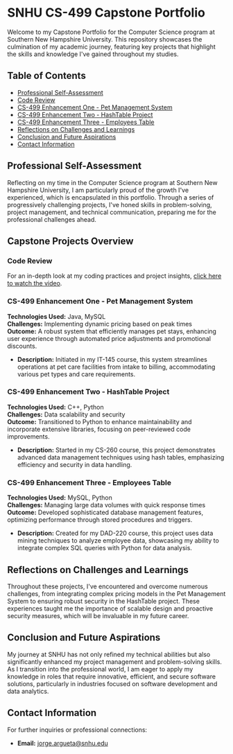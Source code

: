 # SNHU CS-499 Capstone Portfolio

Welcome to my Capstone Portfolio for the Computer Science program at Southern New Hampshire University. This repository showcases the culmination of my academic journey, featuring key projects that highlight the skills and knowledge I've gained throughout my studies.

## Table of Contents
- [Professional Self-Assessment](#professional-self-assessment)
- [Code Review](#code-review)
- [CS-499 Enhancement One - Pet Management System](#cs-499-enhancement-one---pet-management-system)
- [CS-499 Enhancement Two - HashTable Project](#cs-499-enhancement-two---hashtable-project)
- [CS-499 Enhancement Three - Employees Table](#cs-499-enhancement-three---employees-table)
- [Reflections on Challenges and Learnings](#reflections-on-challenges-and-learnings)
- [Conclusion and Future Aspirations](#conclusion-and-future-aspirations)
- [Contact Information](#contact-information)

## Professional Self-Assessment
Reflecting on my time in the Computer Science program at Southern New Hampshire University, I am particularly proud of the growth I've experienced, which is encapsulated in this portfolio. Through a series of progressively challenging projects, I've honed skills in problem-solving, project management, and technical communication, preparing me for the professional challenges ahead.

## Capstone Projects Overview

### Code Review
For an in-depth look at my coding practices and project insights, [click here to watch the video](https://drive.google.com/file/d/1QYUdf1vqm4pepDf2aJawi9EbpqNCui8o/view?usp=sharing).

### CS-499 Enhancement One - Pet Management System
**Technologies Used:** Java, MySQL  
**Challenges:** Implementing dynamic pricing based on peak times  
**Outcome:** A robust system that efficiently manages pet stays, enhancing user experience through automated price adjustments and promotional discounts.
- **Description:** Initiated in my IT-145 course, this system streamlines operations at pet care facilities from intake to billing, accommodating various pet types and care requirements.

### CS-499 Enhancement Two - HashTable Project
**Technologies Used:** C++, Python  
**Challenges:** Data scalability and security  
**Outcome:** Transitioned to Python to enhance maintainability and incorporate extensive libraries, focusing on peer-reviewed code improvements.
- **Description:** Started in my CS-260 course, this project demonstrates advanced data management techniques using hash tables, emphasizing efficiency and security in data handling.

### CS-499 Enhancement Three - Employees Table
**Technologies Used:** MySQL, Python  
**Challenges:** Managing large data volumes with quick response times  
**Outcome:** Developed sophisticated database management features, optimizing performance through stored procedures and triggers.
- **Description:** Created for my DAD-220 course, this project uses data mining techniques to analyze employee data, showcasing my ability to integrate complex SQL queries with Python for data analysis.

## Reflections on Challenges and Learnings
Throughout these projects, I've encountered and overcome numerous challenges, from integrating complex pricing models in the Pet Management System to ensuring robust security in the HashTable project. These experiences taught me the importance of scalable design and proactive security measures, which will be invaluable in my future career.

## Conclusion and Future Aspirations
My journey at SNHU has not only refined my technical abilities but also significantly enhanced my project management and problem-solving skills. As I transition into the professional world, I am eager to apply my knowledge in roles that require innovative, efficient, and secure software solutions, particularly in industries focused on software development and data analytics.

## Contact Information
For further inquiries or professional connections:
- **Email:** [jorge.argueta@snhu.edu](jorge.argueta@snhu.edu)


